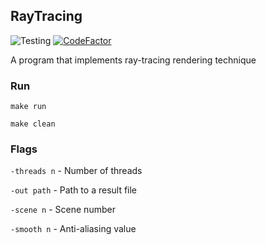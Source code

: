 ## RayTracing

![Testing](https://github.com/Werozel/RayTracing/workflows/Render%20test/badge.svg)
[![CodeFactor](https://www.codefactor.io/repository/github/werozel/raytracing/badge?s=dbe2f2d70491fb9d0cc4f0479c0ea71c182cc2e2)](https://www.codefactor.io/repository/github/werozel/raytracing)

A program that implements ray-tracing rendering technique

### Run

``make run``

``make clean``

### Flags

``-threads n`` - Number of threads

``-out path`` - Path to a result file

``-scene n`` - Scene number

``-smooth n`` - Anti-aliasing value

